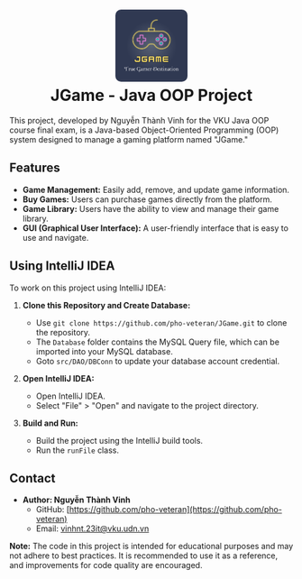 <h1 align="center">
  <img alt="logo" src="./src/icon/logo.png" width="128px" style="border-radius:10px"/><br/>
JGame - Java OOP Project </h1>

This project, developed by Nguyễn Thành Vinh for the VKU Java OOP course final exam, is a Java-based Object-Oriented Programming (OOP) system designed to manage a gaming platform named "JGame."

## Features

- **Game Management:** Easily add, remove, and update game information.
- **Buy Games:** Users can purchase games directly from the platform.
- **Game Library:** Users have the ability to view and manage their game library.
- **GUI (Graphical User Interface):** A user-friendly interface that is easy to use and navigate.

## Using IntelliJ IDEA

To work on this project using IntelliJ IDEA:

1. **Clone this Repository and Create Database:**

    - Use `git clone https://github.com/pho-veteran/JGame.git` to clone the repository.
    - The `Database` folder contains the MySQL Query file, which can be imported into your MySQL database.
    - Goto `src/DAO/DBConn` to update your database account credential.

2. **Open IntelliJ IDEA:**

    - Open IntelliJ IDEA.
    - Select "File" > "Open" and navigate to the project directory.

3. **Build and Run:**

    - Build the project using the IntelliJ build tools.
    - Run the `runFile` class.

## Contact

- **Author: Nguyễn Thành Vinh**
    - GitHub: [https://github.com/pho-veteran](https://github.com/pho-veteran)
    - Email: vinhnt.23it@vku.udn.vn

**Note:** The code in this project is intended for educational purposes and may not adhere to best practices. It is recommended to use it as a reference, and improvements for code quality are encouraged.
